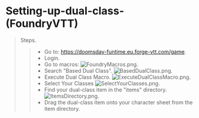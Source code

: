 # Setting-up-dual-class-(FoundryVTT)

> Steps.
>> - Go to: https://doomsday-funtime.eu.forge-vtt.com/game.
>> - Login.
>> - Go to macros: ![FoundryMacros.png](FoundryMacros.png).
>> - Search "Based Dual Class". ![BasedDualClass.png](BasedDualClass.png).
>> - Execute Dual Class Macro. ![ExecuteDualClassMacro.png](ExecuteDualClassMacro.png).
>> - Select Your Classes ![SelectYourClasses.png](SelectYourClasses.png).
>> - Find your dual-class item in the "items" directory. ![ItemsDirectory.png](ItemsDirectory.png).
>> - Drag the dual-class item onto your character sheet from the item directory.
